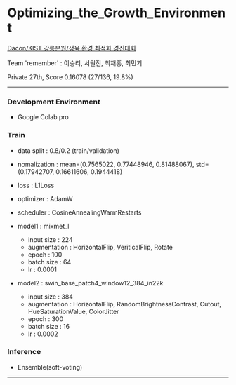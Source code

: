 # Optimizing_the_Growth_Environment
[Dacon/KIST 강릉분원/생육 환경 최적화 경진대회](https://dacon.io/competitions/official/235897/overview/description)

Team 'remember' : 이승리, 서원진, 최재홍, 최민기

Private 27th, Score 0.16078 (27/136, 19.8%)

----

### Development Environment

- Google Colab pro

### Train 

- data split : 0.8/0.2 (train/validation)
- nomalization : mean=(0.7565022, 0.77448946, 0.81488067), std=(0.17942707, 0.16611606, 0.1944418)
- loss : L1Loss
- optimizer : AdamW
- scheduler : CosineAnnealingWarmRestarts

- model1 : mixmet_l
  - input size : 224
  - augmentation : HorizontalFlip, VeriticalFlip, Rotate
  - epoch : 100
  - batch size : 64
  - lr :  0.0001
 
- model2 : swin_base_patch4_window12_384_in22k
  - input size : 384
  - augmentation : HorizontalFlip, RandomBrightnessContrast, Cutout, HueSaturationValue, ColorJitter
  - epoch : 300
  - batch size : 16
  - lr : 0.0002


### Inference 

- Ensemble(soft-voting)

---
